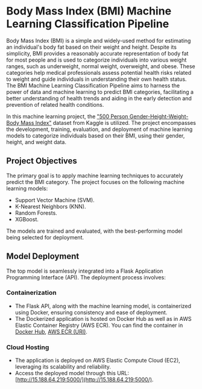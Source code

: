 # Body Mass Index (BMI) Machine Learning Classification Pipeline

Body Mass Index (BMI) is a simple and widely-used method for estimating an individual's body fat based on their weight and height. Despite its simplicity, BMI provides a reasonably accurate representation of body fat for most people and is used to categorize individuals into various weight ranges, such as underweight, normal weight, overweight, and obese. These categories help medical professionals assess potential health risks related to weight and guide individuals in understanding their own health status. The BMI Machine Learning Classification Pipeline aims to harness the power of data and machine learning to predict BMI categories, facilitating a better understanding of health trends and aiding in the early detection and prevention of related health conditions.

In this machine learning project, the ["500 Person Gender-Height-Weight-Body Mass Index"](https://www.kaggle.com/datasets/yersever/500-person-gender-height-weight-bodymassindex) dataset from Kaggle is utilized. The project encompasses the development, training, evaluation, and deployment of machine learning models to categorize individuals based on their BMI, using their gender, height, and weight data.

## Project Objectives

The primary goal is to apply machine learning techniques to accurately predict the BMI category. The project focuses on the following machine learning models:
- Support Vector Machine (SVM).
- K-Nearest Neighbors (KNN).
- Random Forests.
- XGBoost.

The models are trained and evaluated, with the best-performing model being selected for deployment.

## Model Deployment

The top model is seamlessly integrated into a Flask Application Programming Interface (API). The deployment process involves:

### Containerization

- The Flask API, along with the machine learning model, is containerized using Docker, ensuring consistency and ease of deployment.
- The Dockerized application is hosted on Docker Hub as well as in AWS Elastic Container Registry (AWS ECR). You can find the container in [Docker Hub](https://hub.docker.com/repository/docker/mehdilat/bmi_ml/general), [AWS ECR (URI)](341250327392.dkr.ecr.eu-west-3.amazonaws.com/bmi_ml).

### Cloud Hosting

- The application is deployed on AWS Elastic Compute Cloud (EC2), leveraging its scalability and reliability.
- Access the deployed model through this URL: [http://15.188.64.219:5000/](http://15.188.64.219:5000/).
